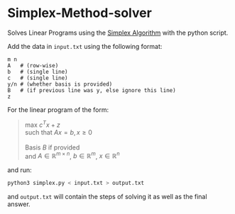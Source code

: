 # Simplex-Method-solver

Solves Linear Programs using the [Simplex Algorithm](https://en.wikipedia.org/wiki/Simplex_algorithm) with the python script.

Add the data in `input.txt` using the following format:
```
m n
A   # (row-wise)
b   # (single line)
c   # (single line)
y/n # (whether basis is provided)
B   # (if previous line was y, else ignore this line)
z
```
For the linear program of the form: 
>max $c^Tx + z$ \
such that $Ax=b, x \ge 0$ \
\
Basis $B$ if provided \
and $A \in \mathbb{R}^{m \times n}$, $b \in \mathbb{R}^m$, $x \in \mathbb{R}^n$


and run:

```bash
python3 simplex.py < input.txt > output.txt
```

and `output.txt` will contain the steps of solving it as well as the final answer.
